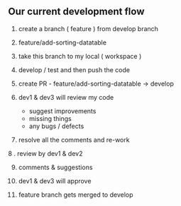 ## Our current development flow

1. create a branch ( feature ) from develop branch

2. feature/add-sorting-datatable

3. take this branch to my local ( workspace )

4. develop / test and then push the code

5. create PR - feature/add-sorting-datatable -> develop

6. dev1 & dev3 will review my code
   - suggest improvements
   - missing things
   - any bugs / defects
7. resolve all the comments and re-work

8 . review by dev1 & dev2

9. comments & suggestions

10. dev1 & dev3 will approve

11. feature branch gets merged to develop
